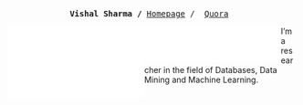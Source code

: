 <p><pre align="center">
<strong>Vishal Sharma /</strong> <a href="https://ophai.hms.harvard.edu/team/vishal-sharma/">Homepage</a> /  <a href="https://www.quora.com/profile/Vishal-Sharma-154">Quora</a> </pre></p>

<a href="https://metrics.lecoq.io/about/vishalshar"><img src="metrics-base.svg" align="left" width="47.5%"></img></a>
<a href="https://metrics.lecoq.io/about/vishalshar"><img src="metrics-achievements.svg" align="left" width="47.5%"></img></a>

I’m a researcher in the field of Databases, Data Mining and Machine Learning.
